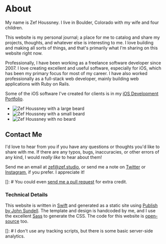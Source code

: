 

# About

My name is Zef Houssney. I live in Boulder, Colorado with my wife and four
children.

This website is my personal journal; a place for me to catalog and share my
projects, thoughts, and whatever else is interesting to me. I love building and
making all sorts of things, and that's primarily what I'm sharing on this
website right now.

Professionally, I have been working as a freelance software developer since
2007. I love creating excellent and useful software, especially for iOS, which
has been my primary focus for most of my career. I have also worked
professionally as a full-stack web developer, mainly building web applications
with Ruby on Rails.

Some of the iOS software I've created for clients is in my [iOS Development
Portfolio](/portfolio).

- ![Zef Houssney with a large beard](zef-beard.jpg)
- ![Zef Houssney with a small beard](zef-small-beard.jpg)
- ![Zef Houssney with no beard](zef-no-beard.jpg)

## Contact Me

I'd love to hear from you if you have any questions or thoughts you'd like to
share with me. If there are any typos, bugs, inaccuracies, or other errors of
any kind, I would _really like_ to hear about them!

Send me an email at [zef@zef.studio](mailto:zef@zef.studio), or send me a note
on [Twitter](https://twitter.com/zefhous/) or
[Instagram](https://www.instagram.com/zefhous/), if you prefer. I appreciate it!

[]: # You could even [send me a pull request]() for extra credit.

<h3 class="centered">Technical Details</h3>

This website is written in [Swift](https://swift.org) and generated as a static
site using [Publish by John Sundell](https://github.com/JohnSundell/Publish).
The template and design is handcoded by me, and I use the excellent
[Sass](https://sass-lang.com) to generate the CSS. The code for this website is
[open-source](https://github.com/zef/zef.studio) too.

[]: # I don't use any tracking scripts, but there is some basic server-side analytics.

